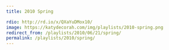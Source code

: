 ```yaml
---
title: 2010 Spring

rdio: http://rd.io/x/QXaYuDMox10/
image: https://katydecorah.com/img/playlists/2010-spring.png
redirect_from: /playlists/2010/06/21/spring/
permalink: /playlists/2010/spring/
---
```

